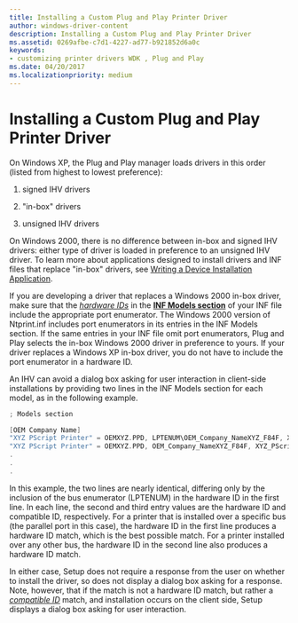 ```yaml
---
title: Installing a Custom Plug and Play Printer Driver
author: windows-driver-content
description: Installing a Custom Plug and Play Printer Driver
ms.assetid: 0269afbe-c7d1-4227-ad77-b921852d6a0c
keywords:
- customizing printer drivers WDK , Plug and Play
ms.date: 04/20/2017
ms.localizationpriority: medium
---
```


# Installing a Custom Plug and Play Printer Driver





On Windows XP, the Plug and Play manager loads drivers in this order (listed from highest to lowest preference):

1.  signed IHV drivers

2.  "in-box" drivers

3.  unsigned IHV drivers

On Windows 2000, there is no difference between in-box and signed IHV drivers: either type of driver is loaded in preference to an unsigned IHV driver. To learn more about applications designed to install drivers and INF files that replace "in-box" drivers, see [Writing a Device Installation Application](https://msdn.microsoft.com/library/windows/hardware/ff554015).

If you are developing a driver that replaces a Windows 2000 in-box driver, make sure that the [*hardware IDs*](https://msdn.microsoft.com/library/windows/hardware/ff556288#wdkgloss-hardware-id) in the [**INF Models section**](https://msdn.microsoft.com/library/windows/hardware/ff547456) of your INF file include the appropriate port enumerator. The Windows 2000 version of Ntprint.inf includes port enumerators in its entries in the INF Models section. If the same entries in your INF file omit port enumerators, Plug and Play selects the in-box Windows 2000 driver in preference to yours. If your driver replaces a Windows XP in-box driver, you do not have to include the port enumerator in a hardware ID.

An IHV can avoid a dialog box asking for user interaction in client-side installations by providing two lines in the INF Models section for each model, as in the following example.

```cpp
; Models section

[OEM Company Name]
"XYZ PScript Printer" = OEMXYZ.PPD, LPTENUM\OEM_Company_NameXYZ_F84F, XYZ_PScript_Printer
"XYZ PScript Printer" = OEMXYZ.PPD, OEM_Company_NameXYZ_F84F, XYZ_PScript_Printer
.
.
.
```

In this example, the two lines are nearly identical, differing only by the inclusion of the bus enumerator (LPTENUM) in the hardware ID in the first line. In each line, the second and third entry values are the hardware ID and compatible ID, respectively. For a printer that is installed over a specific bus (the parallel port in this case), the hardware ID in the first line produces a hardware ID match, which is the best possible match. For a printer installed over any other bus, the hardware ID in the second line also produces a hardware ID match.

In either case, Setup does not require a response from the user on whether to install the driver, so does not display a dialog box asking for a response. Note, however, that if the match is not a hardware ID match, but rather a [*compatible ID*](https://msdn.microsoft.com/library/windows/hardware/ff556274#wdkgloss-compatible-id) match, and installation occurs on the client side, Setup displays a dialog box asking for user interaction.

 

 




